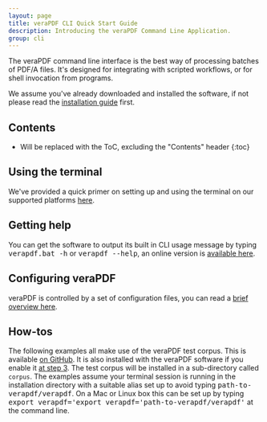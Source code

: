 ```yaml
---
layout: page
title: veraPDF CLI Quick Start Guide
description: Introducing the veraPDF Command Line Application.
group: cli
---
```

The veraPDF command line interface is the best way of processing batches of
PDF/A files. It's designed for integrating with scripted workflows, or for
shell invocation from programs.

We assume you've already downloaded and installed the software, if not please
read the [installation guide](/download/) first.

Contents
--------
* Will be replaced with the ToC, excluding the "Contents" header
{:toc}

Using the terminal
------------------
We've provided a quick primer on setting up and using the terminal on our
supported platforms [here](/cli/terminal/).

Getting help
------------
You can get the software to output its built in CLI usage message by typing
<kbd>verapdf.bat -h</kbd> or <kbd>verapdf --help</kbd>, an online version is [available here](help/).

Configuring veraPDF
-------------------
veraPDF is controlled by a set of configuration files, you can read a [brief
overview here](config).

How-tos
-------
The following examples all make use of the veraPDF test corpus. This is
available [on GitHub](https://github.com/veraPDF/veraPDF-corpus). It is also
installed with the veraPDF software if you enable it
[at step 3](/install#select-components). The test corpus will be installed in a
sub-directory called `corpus`. The examples assume your terminal session
is running in the installation directory with a suitable alias set up to avoid
typing <kbd>path-to-verapdf/verapdf</kbd>. On a Mac or Linux box this can be set up by typing <kbd>export verapdf='export verapdf='path-to-verapdf/verapdf'</kbd> at the command line.
